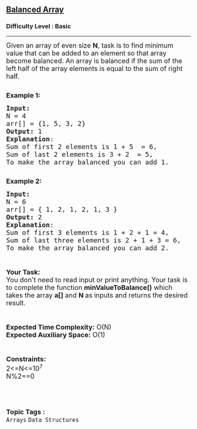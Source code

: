 <h2><a href="https://www.geeksforgeeks.org/problems/balanced-array07200720/1?page=1&category=Arrays&difficulty=Basic&status=unsolved&sortBy=submissions">Balanced Array</a></h2><h3>Difficulty Level : Basic</h3><hr><div class="problems_problem_content__Xm_eO"><p><span style="font-size:18px">Given an array of even size <strong>N</strong>, task is to find minimum value that can be added to an element so that array become balanced. An array is balanced if the sum of the left half of the array elements is equal to the sum of right half. </span></p>

<p><br>
<span style="font-size:18px"><strong>Example 1:</strong></span></p>

<pre><span style="font-size:18px"><strong>Input:</strong>
N = 4
arr[] = {1, 5, 3, 2}
<strong>Output:</strong> 1
<strong>Explanation</strong>: 
Sum of first 2 elements is 1 + 5  = 6, 
Sum of last 2 elements is 3 + 2  = 5,
To make the array balanced you can add 1.</span></pre>

<p><br>
<span style="font-size:18px"><strong>Example 2:</strong></span></p>

<pre><span style="font-size:18px"><strong>Input:</strong>
N = 6
arr[] = { 1, 2, 1, 2, 1, 3 }
<strong>Output:</strong> 2
<strong>Explanation</strong>:
Sum of first 3 elements is 1 + 2 + 1 = 4, 
Sum of last three elements is 2 + 1 + 3 = 6,
To make the array balanced you can add 2.
</span></pre>

<p>&nbsp;</p>

<p><span style="font-size:18px"><strong>Your Task:&nbsp;&nbsp;</strong><br>
You don't need to read input or print anything. Your task is to complete the function&nbsp;<strong>minValueToBalance()</strong>&nbsp;which takes the array&nbsp;<strong>a[]</strong>&nbsp;and <strong>N&nbsp;</strong>as inputs and returns the desired result.</span></p>

<p>&nbsp;</p>

<p><span style="font-size:18px"><strong>Expected Time Complexity:</strong>&nbsp;O(N)<br>
<strong>Expected Auxiliary Space:</strong>&nbsp;O(1)</span></p>

<p>&nbsp;</p>

<p><span style="font-size:18px"><strong>Constraints:</strong><br>
2&lt;=N&lt;=10<sup>7</sup><br>
N%2==0</span></p>

<p>&nbsp;</p>
</div><br><p><span style=font-size:18px><strong>Topic Tags : </strong><br><code>Arrays</code>&nbsp;<code>Data Structures</code>&nbsp;